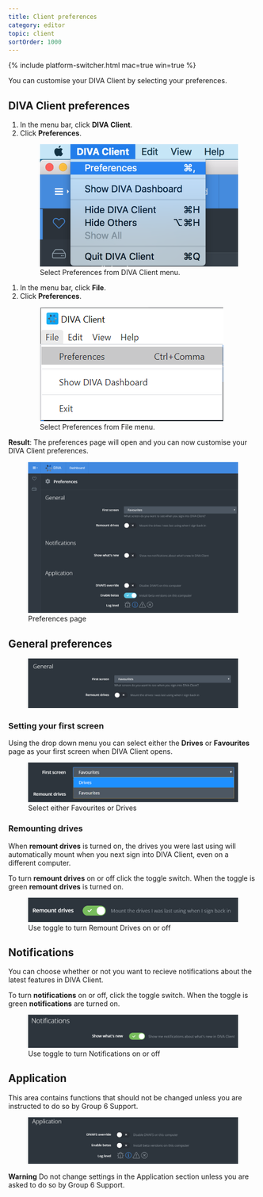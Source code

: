 ```yaml
---
title: Client preferences
category: editor
topic: client
sortOrder: 1000
---
```


{% include platform-switcher.html mac=true win=true %}

You can customise your DIVA Client by selecting your preferences.

## DIVA Client preferences

<div class="platform-mac">
  <ol>
    <li>
      In the menu bar, click <strong>DIVA Client</strong>.
    </li>
    <li>
      Click <strong>Preferences</strong>.
      <figure>
        <img src="/images/v4/client/preferences-mac.png" alt="preferences"/>
        <figcaption>Select Preferences from DIVA Client menu.</figcaption>
      </figure>
    </li>
  </ol>
</div>

<div class="platform-win">
  <ol>
    <li>
      In the menu bar, click <strong>File</strong>.
    </li>
    <li>
      Click <strong>Preferences</strong>.
      <figure>
        <img src="/images/v4/client/preferences-win.png" alt="preferences"/>
        <figcaption>Select Preferences from File menu.</figcaption>
      </figure>
    </li>
  </ol>
</div>

<p class="tip tip--result">
  <strong>Result</strong>:
  The preferences page will open and you can now customise your DIVA Client preferences.
</p>

<figure>
  <img src="/images/v4/client/preferences-page.png" alt="preferences"/>
  <figcaption>Preferences page</figcaption>
</figure>

## General preferences
<figure>
  <img src="/images/v4/client/general-preferences-win.png" alt="general preferences"/>
  </figure>


### Setting your first screen

Using the drop down menu you can select either the **Drives** or **Favourites** page as your first screen when DIVA Client opens.

<figure>
  <img src="/images/v4/client/first-screen.png" alt="preferences"/>
  <figcaption>Select either Favourites or Drives</figcaption>
</figure>

### Remounting drives

When **remount drives** is turned on, the drives you were last using will automatically mount when you next sign into DIVA Client, even on a different computer.

To turn **remount drives** on or off click the toggle switch.
When the toggle is green **remount drives** is turned on.

<figure>
  <img src="/images/v4/client/remount-drives.png" alt="remount drives"/>
  <figcaption>Use toggle to turn Remount Drives on or off</figcaption>
</figure>

## Notifications

You can choose whether or not you want to recieve notifications about the latest features in DIVA Client.

To turn **notifications** on or off, click the toggle switch.
When the toggle is green **notifications** are turned on.

<figure>
  <img src="/images/v4/client/notifications.png" alt="notifications"/>
  <figcaption>Use toggle to turn Notifications on or off</figcaption>
  </figure>

## Application

This area contains functions that should not be changed unless you are instructed to do so by Group 6 Support.

<figure>
  <img src="/images/v4/client/application-win.png" alt="application"/>
  </figure>


<p class="tip tip--warning">
  <strong>Warning</strong> Do not change settings in the Application section unless you are asked to do so by Group 6 Support.
</p>
